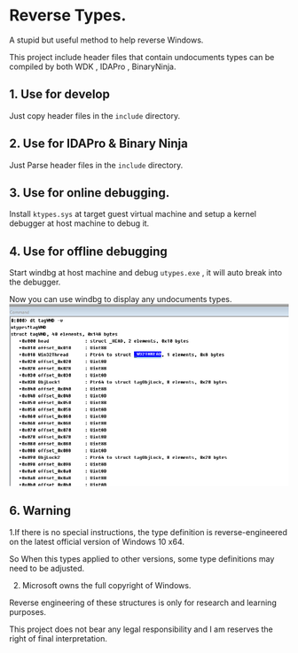 # Reverse Types.
A stupid but useful method to help reverse Windows. 

This project include header files that contain undocuments types can be compiled by both WDK , IDAPro , BinaryNinja.   

## 1. Use for develop
Just copy header files in the `include` directory.      

## 2. Use for IDAPro & Binary Ninja
Just Parse header files in the `include` directory.

## 3. Use for online debugging.
Install `ktypes.sys` at target guest virtual machine and setup a kernel debugger at host machine to debug it.   

## 4. Use for offline debugging
Start windbg at host machine and debug `utypes.exe` , it will auto break into the debugger.

Now you can use windbg to display any undocuments types.
![tagWND.png](doc/tagWND.png)

## 6. Warning
1.If there is no special instructions, the type definition is reverse-engineered on the latest official version of Windows 10 x64.   
 
So When this types applied to other versions, some type definitions may need to be adjusted.

2. Microsoft owns the full copyright of Windows.        

Reverse engineering of these structures is only for research and learning purposes.   
      
This project does not bear any legal responsibility and I am reserves the right of final interpretation.      
   